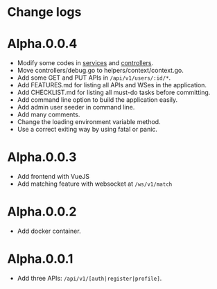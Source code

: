 # Change logs
# Alpha.0.0.4
+ Modify some codes in [services](./services) and [controllers](./controllers).
+ Move controllers/debug.go to helpers/context/context.go.
+ Add some GET and PUT APIs in `/api/v1/users/:id/*`.
+ Add FEATURES.md for listing all APIs and WSes in the application.
+ Add CHECKLIST.md for listing all must-do tasks before committing.
+ Add command line option to build the application easily.
+ Add admin user seeder in command line.
+ Add many comments.
+ Change the loading environment variable method.
+ Use a correct exiting way by using fatal or panic.

# Alpha.0.0.3
+ Add frontend with VueJS
+ Add matching feature with websocket at `/ws/v1/match`

# Alpha.0.0.2
+ Add docker container.

# Alpha.0.0.1
+ Add three APIs: `/api/v1/[auth|register|profile]`.
